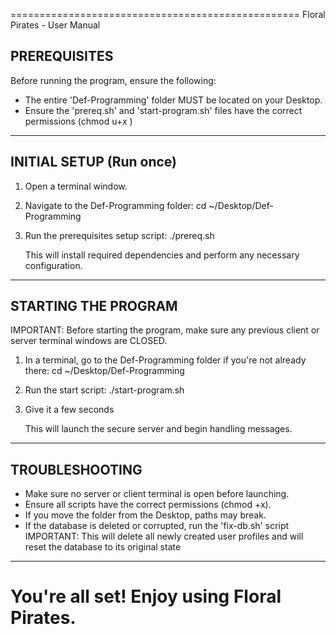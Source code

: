 ==================================================
         Floral Pirates - User Manual

PREREQUISITES
--------------------------------------------------
Before running the program, ensure the following:
- The entire 'Def-Programming' folder MUST be located on your Desktop.
- Ensure the 'prereq.sh' and 'start-program.sh' files have the correct permissions (chmod u+x <file>)

--------------------------------------------------
INITIAL SETUP (Run once)
--------------------------------------------------
1. Open a terminal window.

2. Navigate to the Def-Programming folder:
   cd ~/Desktop/Def-Programming

3. Run the prerequisites setup script:
   ./prereq.sh

   This will install required dependencies and perform any necessary configuration.

--------------------------------------------------
STARTING THE PROGRAM
--------------------------------------------------
IMPORTANT: Before starting the program, make sure any previous client or server terminal windows are CLOSED.

1. In a terminal, go to the Def-Programming folder if you're not already there:
   cd ~/Desktop/Def-Programming

2. Run the start script:
   ./start-program.sh

3. Give it a few seconds

   This will launch the secure server and begin handling messages.

--------------------------------------------------
TROUBLESHOOTING
--------------------------------------------------
- Make sure no server or client terminal is open before launching.
- Ensure all scripts have the correct permissions (chmod +x).
- If you move the folder from the Desktop, paths may break.
- If the database is deleted or corrupted, run the 'fix-db.sh' script
   IMPORTANT: This will delete all newly created user profiles and will reset the database to its original state

--------------------------------------------------
You're all set! Enjoy using Floral Pirates.
==================================================

